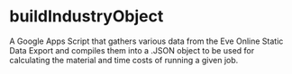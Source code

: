 # buildIndustryObject
A Google Apps Script that gathers various data from the Eve Online Static Data Export and compiles them into a .JSON object to be used for calculating the material and time costs of running a given job.
